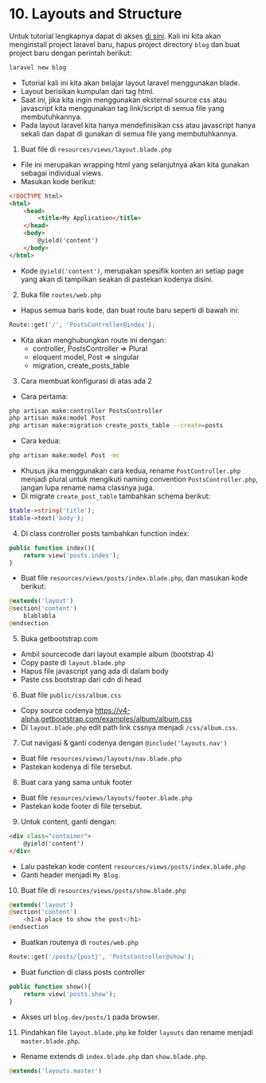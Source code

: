 # 10. Layouts and Structure

Untuk tutorial lengkapnya dapat di akses [di sini](https://laracasts.com/series/laravel-from-scratch-2017/episodes/10). Kali ini kita akan menginstall project laravel baru, hapus project directory `blog` dan buat project baru dengan perintah berikut:

```bash
laravel new blog
```

- Tutorial kali ini kita akan belajar layout laravel menggunakan blade.
- Layout berisikan kumpulan dari tag html.
- Saat ini, jika kita ingin menggunakan eksternal source css atau javascript kita menggunakan tag link/script di semua file yang membutuhkannya.
- Pada layout laravel kita hanya mendefinisikan css atau javascript hanya sekali dan dapat di gunakan di semua file yang membutuhkannya.

1. Buat file di `resources/views/layout.blade.php`
- File ini merupakan wrapping html yang selanjutnya akan kita gunakan sebagai individual views.
- Masukan kode berikut:

```html
<!DOCTYPE html>
<html>
	<head>
		<title>My Application</title>
	</head>
	<body>
		@yield('content')
	</body>
</html>
```

- Kode `@yield('content')`, merupakan spesifik konten ari setiap page yang akan di tampilkan seakan di pastekan kodenya disini.

2. Buka file `routes/web.php` 
- Hapus semua baris kode, dan buat route baru seperti di bawah ini:

```php
Route::get('/', 'PostsController@index');
```

- Kita akan menghubungkan route ini dengan:
	- controller, PostsController => Plural
	- eloquent model, Post => singular
	- migration, create_posts_table

3. Cara membuat konfigurasi di atas ada 2
- Cara pertama:

```bash
php artisan make:controller PostsController
php artisan make:model Post
php artisan make:migration create_posts_table --create=posts
```

- Cara kedua:

```bash
php artisan make:model Post -mc
```

- Khusus jika menggunakan cara kedua, rename `PostController.php` menjadi plural untuk mengikuti naming convention `PostsController.php`, jangan lupa rename nama classnya juga.
- Di migrate `create_post_table` tambahkan schema berikut:

```php
$table->string('title');
$table->text('body');
```

4. Di class controller posts tambahkan function index:

```php
public function index(){
	return view('posts.index');
}
```

- Buat file `resources/views/posts/index.blade.php`, dan masukan kode berikut:

```php
@extends('layout')
@section('content')
	blablabla
@endsection
```

5. Buka getbootstrap.com
- Ambil sourcecode dari layout example album (bootstrap 4)
- Copy paste di `layout.blade.php` 
- Hapus file javascript yang ada di dalam body
- Paste css bootstrap dari cdn di head

6. Buat file `public/css/album.css`
- Copy source codenya https://v4-alpha.getbootstrap.com/examples/album/album.css
- Di `layout.blade.php` edit path link cssnya menjadi `/css/album.css`.

7. Cut navigasi & ganti codenya dengan `@include('layouts.nav')`
- Buat file `resources/views/layouts/nav.blade.php`
- Pastekan kodenya di file tersebut.

8. Buat cara yang sama untuk footer
- Buat file `resources/views/layouts/footer.blade.php`
- Pastekan kode footer di file tersebut.

9. Untuk content, ganti dengan:

```html
<div class="container">
	@yield('content')
</div>
```

- Lalu pastekan kode content `resources/views/posts/index.blade.php`
- Ganti header menjadi `My Blog`.

10. Buat file di `resources/views/posts/show.blade.php`

```php
@extends('layout')
@section('content')
	<h1>A place to show the post</h1>
@endsection
```

- Buatkan routenya di `routes/web.php`

```php
Route::get('/posts/{post}', 'PostsController@show');
```

- Buat function di class posts controller

```php
public function show(){
	return view('posts.show');
}
```

- Akses url `blog.dev/posts/1` pada browser.

11. Pindahkan file `layout.blade.php` ke folder `layouts` dan rename menjadi `master.blade.php`.
- Rename extends di `index.blade.php` dan `show.blade.php`.

```php
@extends('layouts.master')
```
